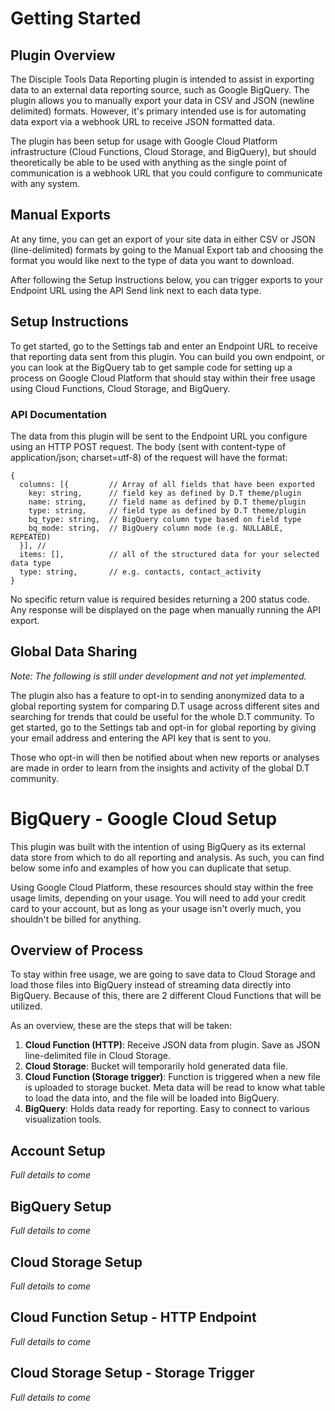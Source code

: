 # Getting Started
## Plugin Overview
The Disciple Tools Data Reporting plugin is intended to assist in exporting data to an external data reporting source, such as Google BigQuery.
The plugin allows you to manually export your data in CSV and JSON (newline delimited) formats. However, it's primary intended use is for automating data export via a webhook URL to receive JSON formatted data. 

The plugin has been setup for usage with Google Cloud Platform infrastructure (Cloud Functions, Cloud Storage, and BigQuery), but should theoretically be able to be used with anything as the single point of communication is a webhook URL that you could configure to communicate with any system.

## Manual Exports
At any time, you can get an export of your site data in either CSV or JSON (line-delimited) formats by going to the Manual Export tab and choosing the format you would like next to the type of data you want to download.

After following the Setup Instructions below, you can trigger exports to your Endpoint URL using the API Send link next to each data type. 

## Setup Instructions
To get started, go to the Settings tab and enter an Endpoint URL to receive that reporting data sent from this plugin. You can build you own endpoint, or you can look at the BigQuery tab to get sample code for setting up a process on Google Cloud Platform that should stay within their free usage using Cloud Functions, Cloud Storage, and BigQuery.

### API Documentation
The data from this plugin will be sent to the Endpoint URL you configure using an HTTP POST request. The body (sent with content-type of application/json; charset=utf-8) of the request will have the format:

```
{
  columns: [{         // Array of all fields that have been exported
    key: string,      // field key as defined by D.T theme/plugin
    name: string,     // field name as defined by D.T theme/plugin
    type: string,     // field type as defined by D.T theme/plugin
    bq_type: string,  // BigQuery column type based on field type
    bq_mode: string,  // BigQuery column mode (e.g. NULLABLE, REPEATED)
  }], //
  items: [],          // all of the structured data for your selected data type
  type: string,       // e.g. contacts, contact_activity
}
```

No specific return value is required besides returning a 200 status code. Any response will be displayed on the page when manually running the API export.

## Global Data Sharing
*Note: The following is still under development and not yet implemented.*

The plugin also has a feature to opt-in to sending anonymized data to a global reporting system for comparing D.T usage across different sites and searching for trends that could be useful for the whole D.T community. To get started, go to the Settings tab and opt-in for global reporting by giving your email address and entering the API key that is sent to you.

Those who opt-in will then be notified about when new reports or analyses are made in order to learn from the insights and activity of the global D.T community.

# BigQuery - Google Cloud Setup
This plugin was built with the intention of using BigQuery as its external data store from which to do all reporting and analysis. As such, you can find below some info and examples of how you can duplicate that setup.

Using Google Cloud Platform, these resources should stay within the free usage limits, depending on your usage. You will need to add your credit card to your account, but as long as your usage isn't overly much, you shouldn't be billed for anything.

## Overview of Process
To stay within free usage, we are going to save data to Cloud Storage and load those files into BigQuery instead of streaming data directly into BigQuery. Because of this, there are 2 different Cloud Functions that will be utilized.

As an overview, these are the steps that will be taken:

1. **Cloud Function (HTTP)**: Receive JSON data from plugin. Save as JSON line-delimited file in Cloud Storage.
1. **Cloud Storage**: Bucket will temporarily hold generated data file.
1. **Cloud Function (Storage trigger)**: Function is triggered when a new file is uploaded to storage bucket. Meta data will be read to know what table to load the data into, and the file will be loaded into BigQuery.
1. **BigQuery**: Holds data ready for reporting. Easy to connect to various visualization tools.

## Account Setup
*Full details to come*

## BigQuery Setup
*Full details to come*

## Cloud Storage Setup
*Full details to come*

## Cloud Function Setup - HTTP Endpoint
*Full details to come*

## Cloud Storage Setup - Storage Trigger
*Full details to come*

